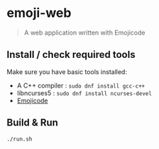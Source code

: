 # emoji-web

>A web application written with Emojicode

## Install / check required tools

Make sure you have basic tools installed:

- A C++ compiler : `sudo dnf install gcc-c++`
- libncurses5 : `sudo dnf install ncurses-devel`
- [Emojicode](https://www.emojicode.org/docs/guides/install.html)

## Build & Run 

    ./run.sh

